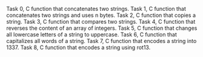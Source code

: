 Task 0, C function that concatenates two strings.
Task 1, C function that concatenates two strings and uses n bytes.
Task 2, C function that copies a string.
Task 3, C function that compares two strings.
Task 4, C function that reverses the content of an array of integers.
Task 5, C function that changes all lowercase letters of a string to uppercase.
Task 6, C function that capitalizes all words of a string.
Task 7, C function that encodes a string into 1337.
Task 8, C function that encodes a string using rot13. 
